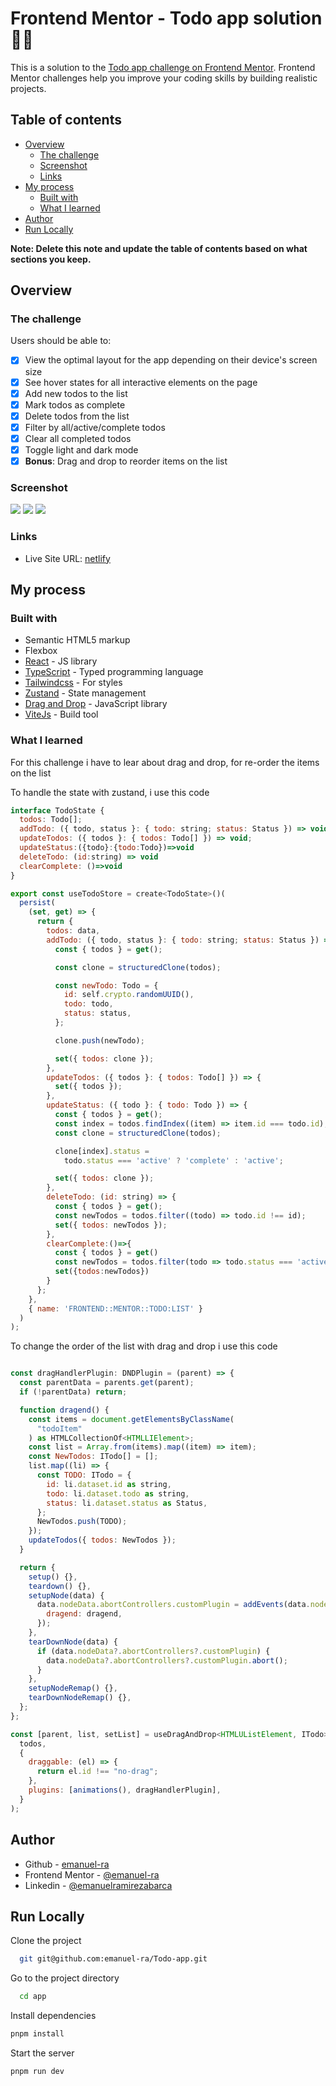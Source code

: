 # Frontend Mentor - Todo app solution 🐱‍🏍

This is a solution to the [Todo app challenge on Frontend Mentor](https://www.frontendmentor.io/challenges/todo-app-Su1_KokOW). Frontend Mentor challenges help you improve your coding skills by building realistic projects.

## Table of contents

- [Overview](#overview)
  - [The challenge](#the-challenge)
  - [Screenshot](#screenshot)
  - [Links](#links)
- [My process](#my-process)
  - [Built with](#built-with)
  - [What I learned](#what-i-learned)
- [Author](#author)
- [Run Locally](#run-locally)

**Note: Delete this note and update the table of contents based on what sections you keep.**

## Overview

### The challenge

Users should be able to:

- [x] View the optimal layout for the app depending on their device's screen size
- [x] See hover states for all interactive elements on the page
- [x] Add new todos to the list
- [x] Mark todos as complete
- [x] Delete todos from the list
- [x] Filter by all/active/complete todos
- [x] Clear all completed todos
- [x] Toggle light and dark mode
- [x] **Bonus**: Drag and drop to reorder items on the list

### Screenshot

![](./dark-desktop.png)
![](./ligh-dektop.png)
![](./iphones.png)

### Links

- Live Site URL: [netlify](https://emanuelra-todo-app.netlify.app/)

## My process

### Built with

- Semantic HTML5 markup
- Flexbox
- [React](https://reactjs.org/) - JS library
- [TypeScript](https://www.typescriptlang.org/) - Typed programming language
- [Tailwindcss](https://tailwindcss.com/) - For styles
- [Zustand](https://zustand-demo.pmnd.rs/) - State management
- [Drag and Drop](https://drag-and-drop.formkit.com/) - JavaScript library
- [ViteJs](https://vitejs.dev/) - Build tool

### What I learned

For this challenge i have to lear about drag and drop, for re-order the items on the list

To handle the state with zustand, i use this code

```js
interface TodoState {
  todos: Todo[];
  addTodo: ({ todo, status }: { todo: string; status: Status }) => void;
  updateTodos: ({ todos }: { todos: Todo[] }) => void;
  updateStatus:({todo}:{todo:Todo})=>void
  deleteTodo: (id:string) => void
  clearComplete: ()=>void
}

export const useTodoStore = create<TodoState>()(
  persist(
    (set, get) => {
      return {
        todos: data,
        addTodo: ({ todo, status }: { todo: string; status: Status }) => {
          const { todos } = get();

          const clone = structuredClone(todos);

          const newTodo: Todo = {
            id: self.crypto.randomUUID(),
            todo: todo,
            status: status,
          };

          clone.push(newTodo);

          set({ todos: clone });
        },
        updateTodos: ({ todos }: { todos: Todo[] }) => {
          set({ todos });
        },
        updateStatus: ({ todo }: { todo: Todo }) => {
          const { todos } = get();
          const index = todos.findIndex((item) => item.id === todo.id);
          const clone = structuredClone(todos);

          clone[index].status =
            todo.status === 'active' ? 'complete' : 'active';

          set({ todos: clone });
        },
        deleteTodo: (id: string) => {
          const { todos } = get();
          const newTodos = todos.filter((todo) => todo.id !== id);
          set({ todos: newTodos });
        },
        clearComplete:()=>{
          const { todos } = get()
          const newTodos = todos.filter(todo => todo.status === 'active')
          set({todos:newTodos})
        }
      };
    },
    { name: 'FRONTEND::MENTOR::TODO:LIST' }
  )
);
```

To change the order of the list with drag and drop i use this code

```js

const dragHandlerPlugin: DNDPlugin = (parent) => {
  const parentData = parents.get(parent);
  if (!parentData) return;

  function dragend() {
    const items = document.getElementsByClassName(
      "todoItem"
    ) as HTMLCollectionOf<HTMLLIElement>;
    const list = Array.from(items).map((item) => item);
    const NewTodos: ITodo[] = [];
    list.map((li) => {
      const TODO: ITodo = {
        id: li.dataset.id as string,
        todo: li.dataset.todo as string,
        status: li.dataset.status as Status,
      };
      NewTodos.push(TODO);
    });
    updateTodos({ todos: NewTodos });
  }

  return {
    setup() {},
    teardown() {},
    setupNode(data) {
      data.nodeData.abortControllers.customPlugin = addEvents(data.node, {
        dragend: dragend,
      });
    },
    tearDownNode(data) {
      if (data.nodeData?.abortControllers?.customPlugin) {
        data.nodeData?.abortControllers?.customPlugin.abort();
      }
    },
    setupNodeRemap() {},
    tearDownNodeRemap() {},
  };
};

const [parent, list, setList] = useDragAndDrop<HTMLUListElement, ITodo>(
  todos,
  {
    draggable: (el) => {
      return el.id !== "no-drag";
    },
    plugins: [animations(), dragHandlerPlugin],
  }
);
```

## Author

- Github - [emanuel-ra](https://github.com/emanuel-ra/)
- Frontend Mentor - [@emanuel-ra](https://www.frontendmentor.io/profile/emanuel-ra)
- Linkedin - [@emanuelramirezabarca](https://www.linkedin.com/in/emanuelramirezabarca/)

## Run Locally

Clone the project

```bash
  git git@github.com:emanuel-ra/Todo-app.git
```

Go to the project directory

```bash
  cd app
```

Install dependencies

```bash
pnpm install
```

Start the server

```bash
pnpm run dev
```

